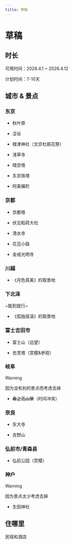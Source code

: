 ```yaml
---
title: 草稿
---
```


# 草稿

## 时长

可用时间：2026.4.1 ~ 2026.4.12

计划时间：7-10天

## 城市 & 景点

### 东京

- 秋叶原

- 涩谷

- 根津神社（文京杜鹃花祭）

- 浅草寺

- 晴空塔

- 东京铁塔

- 阿美橫町

### 京都

- 京都塔

- 伏见稻荷大社

- 清水寺

- 花见小路

- 金戒光明寺

### 川越

- 《月色真美》的取景地

### 下北泽

~能到就行~

- 《孤独摇滚》的取景地

### 富士吉田市

- 富士山（远望）

- 忠灵塔（赏樱&参观）

### 岐阜

> [!WARNING]
> 因为没有别的景点而考虑去掉

- ~~春之高山祭~~（时间冲突）

### 奈良

- 东大寺

- 吉野山

### 弘前市/青森县

- 弘前公园（赏樱）

### 神户

> [!WARNING]
> 因为景点太少考虑去掉

- 生田神社

## 住哪里

民宿和酒店
